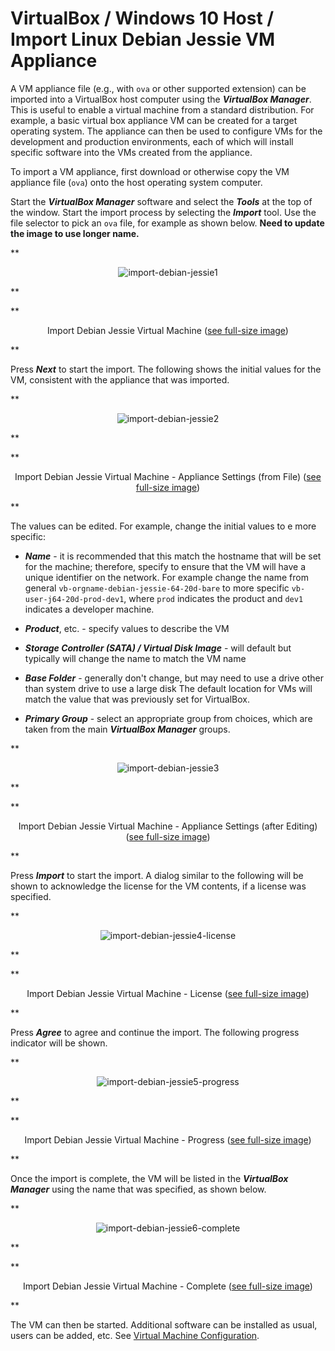 # VirtualBox / Windows 10 Host / Import Linux Debian Jessie VM Appliance

A VM appliance file (e.g., with `ova` or other supported extension) can be imported into a VirtualBox host computer
using the ***VirtualBox Manager***.
This is useful to enable a virtual machine from a standard distribution.
For example, a basic virtual box appliance VM can be created for a target operating system.
The appliance can then be used to configure VMs for the development and production environments,
each of which will install specific software into the VMs created from the appliance.

To import a VM appliance, first download or otherwise copy the VM appliance file (`ova`)
onto the host operating system computer.

Start the ***VirtualBox Manager*** software and select the ***Tools*** at the top of the window.
Start the import process by selecting the ***Import*** tool.
Use the file selector to pick an `ova` file, for example as shown below.
**Need to update the image to use longer name.**

**<p style="text-align: center;">
![import-debian-jessie1](images/import-debian-jessie1.png)
</p>**

**<p style="text-align: center;">
Import Debian Jessie Virtual Machine (<a href="../images/import-debian-jessie1.png">see full-size image</a>)
</p>**

Press ***Next*** to start the import.
The following shows the initial values for the VM, consistent with the appliance that was imported.

**<p style="text-align: center;">
![import-debian-jessie2](images/import-debian-jessie2.png)
</p>**

**<p style="text-align: center;">
Import Debian Jessie Virtual Machine - Appliance Settings (from File) (<a href="../images/import-debian-jessie2.png">see full-size image</a>)
</p>**

The values can be edited.  For example, change the initial values to e more specific:

* ***Name*** - it is recommended that this match the hostname that will be set for the machine;
therefore, specify to ensure that the VM will have a unique identifier on the network.
For example change the name from general `vb-orgname-debian-jessie-64-20d-bare` to
more specific `vb-user-j64-20d-prod-dev1`, where `prod` indicates the product and
`dev1` indicates a developer machine.

* ***Product***, etc. - specify values to describe the VM

* ***Storage Controller (SATA) / Virtual Disk Image*** - will default but typically will change the name to match the VM name

* ***Base Folder*** - generally don't change, but may need to use a drive other than system drive to use a large disk
The default location for VMs will match the value that was previously set for VirtualBox.

* ***Primary Group*** - select an appropriate group from choices, which are taken from the main ***VirtualBox Manager*** groups.

**<p style="text-align: center;">
![import-debian-jessie3](images/import-debian-jessie3.png)
</p>**

**<p style="text-align: center;">
Import Debian Jessie Virtual Machine - Appliance Settings (after Editing) (<a href="../images/import-debian-jessie3.png">see full-size image</a>)
</p>**

Press ***Import*** to start the import.
A dialog similar to the following will be shown to acknowledge the license for the VM contents,
if a license was specified.

**<p style="text-align: center;">
![import-debian-jessie4-license](images/import-debian-jessie4-license.png)
</p>**

**<p style="text-align: center;">
Import Debian Jessie Virtual Machine - License (<a href="../images/import-debian-jessie4-license.png">see full-size image</a>)
</p>**

Press ***Agree*** to agree and continue the import.
The following progress indicator will be shown.

**<p style="text-align: center;">
![import-debian-jessie5-progress](images/import-debian-jessie5-progress.png)
</p>**

**<p style="text-align: center;">
Import Debian Jessie Virtual Machine - Progress (<a href="../images/import-debian-jessie5-progress.png">see full-size image</a>)
</p>**

Once the import is complete, the VM will be listed in the ***VirtualBox Manager*** using the name that was specified,
as shown below.

**<p style="text-align: center;">
![import-debian-jessie6-complete](images/import-debian-jessie6-complete.png)
</p>**

**<p style="text-align: center;">
Import Debian Jessie Virtual Machine - Complete (<a href="../images/import-debian-jessie6-complete.png">see full-size image</a>)
</p>**

The VM can then be started.  Additional software can be installed as usual, users can be added, etc.
See [Virtual Machine Configuration](../../vm-config/linux-debian/config-debian.md).
